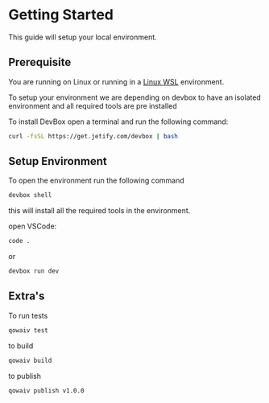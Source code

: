 # Getting Started

This guide will setup your local environment.

## Prerequisite

You are running on Linux or running in a [Linux WSL](https://learn.microsoft.com/windows/wsl/install) environment.

To setup your environment we are depending on devbox to have an isolated environment and all required tools are pre installed

To install DevBox open a terminal and run the following command:

``` bash
curl -fsSL https://get.jetify.com/devbox | bash
```

## Setup Environment

To open the environment run the following command

``` bash
devbox shell
```

this will install all the required tools in the environment.

open VSCode:

```bash
code .
```

or 

```bash
devbox run dev
```

## Extra's

To run tests

```bash
qowaiv test
```

to build

```bash
qowaiv build
```

to publish

```bash
qowaiv publish v1.0.0
```
